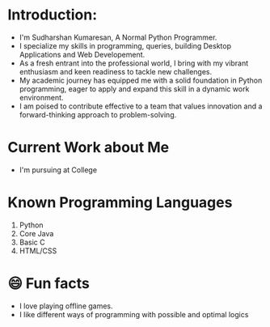 # Introduction:
<ul type="disc">
  <li>I'm Sudharshan Kumaresan, A Normal Python Programmer.</li>
  <li>I specialize my skills in programming, queries, building Desktop Applications and Web Developement.</li>
  <li>As a fresh entrant into the professional world, I bring with my vibrant enthusiasm and keen readiness to tackle new challenges.</li>
  <li>My academic journey has equipped me with a solid foundation in Python programming, eager to apply and expand this skill in a dynamic work environment.</li>
  <li>I am poised to contribute effective to a team that values innovation and a forward-thinking approach to problem-solving.</li>
</ul>

# Current Work about Me
<ul><li>I'm pursuing at College</li></ul>

# Known Programming Languages
<ol type="number">
  <li>Python</li>
  <li>Core Java</li>
  <li>Basic C</li>
  <li>HTML/CSS</li>
</ol>

# 😄 Fun facts
<ul>
  <li>I love playing offline games.</li>
  <li>I like different ways of programming with possible and optimal logics</li>
</ul>
